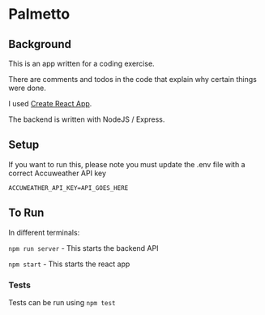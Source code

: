 # Palmetto

## Background

This is an app written for a coding exercise.

There are comments and todos in the code that explain why certain things were done.

I used [Create React App](https://github.com/facebook/create-react-app).

The backend is written with NodeJS / Express.

## Setup

If you want to run this, please note you must update the .env file with a correct Accuweather API key

```
ACCUWEATHER_API_KEY=API_GOES_HERE
```

## To Run

In different terminals:

`npm run server` - This starts the backend API

`npm start` - This starts the react app

### Tests

Tests can be run using `npm test`
